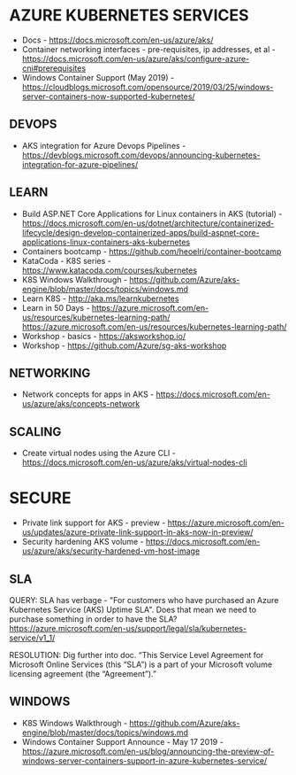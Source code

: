 # AZURE KUBERNETES SERVICES

* Docs - https://docs.microsoft.com/en-us/azure/aks/
* Container networking interfaces - pre-requisites, ip addresses, et al - https://docs.microsoft.com/en-us/azure/aks/configure-azure-cni#prerequisites
* Windows Container Support (May 2019) - https://cloudblogs.microsoft.com/opensource/2019/03/25/windows-server-containers-now-supported-kubernetes/

## DEVOPS

* AKS integration for Azure Devops Pipelines - https://devblogs.microsoft.com/devops/announcing-kubernetes-integration-for-azure-pipelines/

## LEARN

* Build ASP.NET Core Applications for Linux containers in AKS (tutorial) - https://docs.microsoft.com/en-us/dotnet/architecture/containerized-lifecycle/design-develop-containerized-apps/build-aspnet-core-applications-linux-containers-aks-kubernetes
* Containers bootcamp - https://github.com/heoelri/container-bootcamp
* KataCoda - K8S series - https://www.katacoda.com/courses/kubernetes
* K8S Windows Walkthrough - https://github.com/Azure/aks-engine/blob/master/docs/topics/windows.md
* Learn K8S - http://aka.ms/learnkubernetes
* Learn in 50 Days - https://azure.microsoft.com/en-us/resources/kubernetes-learning-path/ 
https://azure.microsoft.com/en-us/resources/kubernetes-learning-path/
* Workshop - basics - https://aksworkshop.io/
* Workshop - https://github.com/Azure/sg-aks-workshop

## NETWORKING

* Network concepts for apps in AKS - https://docs.microsoft.com/en-us/azure/aks/concepts-network

## SCALING

* Create virtual nodes using the Azure CLI - https://docs.microsoft.com/en-us/azure/aks/virtual-nodes-cli

# SECURE 

* Private link support for AKS - preview - https://azure.microsoft.com/en-us/updates/azure-private-link-support-in-aks-now-in-preview/
* Security hardening AKS volume - https://docs.microsoft.com/en-us/azure/aks/security-hardened-vm-host-image

## SLA

QUERY: SLA has verbage - "For customers who have purchased an Azure Kubernetes Service (AKS) Uptime SLA".   Does that mean we need to purchase something in order to have the SLA?  https://azure.microsoft.com/en-us/support/legal/sla/kubernetes-service/v1_1/ 

RESOLUTION: Dig further into doc.  “This Service Level Agreement for Microsoft Online Services (this “SLA”) is a part of your Microsoft volume licensing agreement (the “Agreement”).”

## WINDOWS

* K8S Windows Walkthrough - https://github.com/Azure/aks-engine/blob/master/docs/topics/windows.md
* Windows Container Support Announce - May 17 2019 - https://azure.microsoft.com/en-us/blog/announcing-the-preview-of-windows-server-containers-support-in-azure-kubernetes-service/

